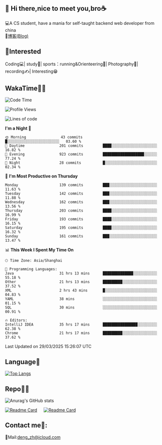👋 Hi there,nice to meet you,bro☕
---
💻A CS student, have a mania for self-taught backend web developer from china   
📌[博客(Blog)](https://github.com/HealUP/MyBlog)

 <!-- waka-box start -->
 <!-- waka-box end -->
 
🧲**Interested**
--
Coding💻| study📖| sports：running&Orienteering🏃‍| Photography📸| recording✍️| Interesting😁

WakaTime👨‍💻
---
<!--START_SECTION:waka-->
![Code Time](http://img.shields.io/badge/Code%20Time-2%2C762%20hrs%2020%20mins-blue)

![Profile Views](http://img.shields.io/badge/Profile%20Views-0-blue)

![Lines of code](https://img.shields.io/badge/From%20Hello%20World%20I%27ve%20Written-205.1%20thousand%20lines%20of%20code-blue)

**I'm a Night 🦉** 

```text
🌞 Morning                43 commits          █░░░░░░░░░░░░░░░░░░░░░░░░   03.60 % 
🌆 Daytime                201 commits         ████░░░░░░░░░░░░░░░░░░░░░   16.82 % 
🌃 Evening                923 commits         ███████████████████░░░░░░   77.24 % 
🌙 Night                  28 commits          █░░░░░░░░░░░░░░░░░░░░░░░░   02.34 % 
```
📅 **I'm Most Productive on Thursday** 

```text
Monday                   139 commits         ███░░░░░░░░░░░░░░░░░░░░░░   11.63 % 
Tuesday                  142 commits         ███░░░░░░░░░░░░░░░░░░░░░░   11.88 % 
Wednesday                162 commits         ███░░░░░░░░░░░░░░░░░░░░░░   13.56 % 
Thursday                 203 commits         ████░░░░░░░░░░░░░░░░░░░░░   16.99 % 
Friday                   193 commits         ████░░░░░░░░░░░░░░░░░░░░░   16.15 % 
Saturday                 195 commits         ████░░░░░░░░░░░░░░░░░░░░░   16.32 % 
Sunday                   161 commits         ███░░░░░░░░░░░░░░░░░░░░░░   13.47 % 
```


📊 **This Week I Spent My Time On** 

```text
🕑︎ Time Zone: Asia/Shanghai

💬 Programming Languages: 
Java                     31 hrs 13 mins      ██████████████░░░░░░░░░░░   55.18 % 
Other                    21 hrs 13 mins      █████████░░░░░░░░░░░░░░░░   37.52 % 
XML                      2 hrs 43 mins       █░░░░░░░░░░░░░░░░░░░░░░░░   04.83 % 
YAML                     38 mins             ░░░░░░░░░░░░░░░░░░░░░░░░░   01.15 % 
SQL                      30 mins             ░░░░░░░░░░░░░░░░░░░░░░░░░   00.91 % 

🔥 Editors: 
IntelliJ IDEA            35 hrs 17 mins      ████████████████░░░░░░░░░   62.38 % 
Chrome                   21 hrs 17 mins      █████████░░░░░░░░░░░░░░░░   37.62 % 
```


 Last Updated on 29/03/2025 15:26:07 UTC
<!--END_SECTION:waka-->

Language🚀
---
[![Top Langs](https://github-readme-stats.vercel.app/api/top-langs/?username=HealUP&layout=compact&hide_border=true)](https://github.com/HealUP)

Repo🧑‍💻
---
![Anurag's GitHub stats](https://github-readme-stats.vercel.app/api?username=HealUP&count_private=true&show_icons=true&theme=gruvbox&hide_border=true) 

[![Readme Card](https://github-readme-stats.vercel.app/api/pin/?username=HealUP&repo=InternetEy&theme=transparent)](https://github.com/HealUP/InternetEy) &emsp;
[![Readme Card](https://github-readme-stats.vercel.app/api/pin/?username=HealUP&repo=CampusExperience&theme=transparent)](https://github.com/HealUP/CampusExperience)


Contact me📱:
---
📮Mail:deng_zh@icloud.com  
